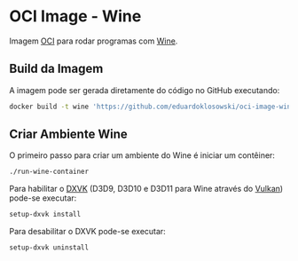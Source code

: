 # OCI Image - Wine

Imagem [OCI](https://opencontainers.org/) para rodar programas com [Wine](https://www.winehq.org/).

## Build da Imagem

A imagem pode ser gerada diretamente do código no GitHub executando:

```sh
docker build -t wine 'https://github.com/eduardoklosowski/oci-image-wine.git#main'
```

## Criar Ambiente Wine

O primeiro passo para criar um ambiente do Wine é iniciar um contêiner:

```sh
./run-wine-container
```

Para habilitar o [DXVK](https://github.com/doitsujin/dxvk) (D3D9, D3D10 e D3D11 para Wine através do [Vulkan](https://www.vulkan.org/)) pode-se executar:

```sh
setup-dxvk install
```

Para desabilitar o DXVK pode-se executar:

```sh
setup-dxvk uninstall
```
